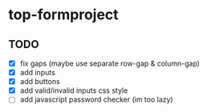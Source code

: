 # top-formproject
## TODO
- [x] fix gaps (maybe use separate row-gap & column-gap)
- [x] add inputs
- [x] add buttons
- [x] add valid/invalid inputs css style
- [ ] add javascript password checker (im too lazy)
